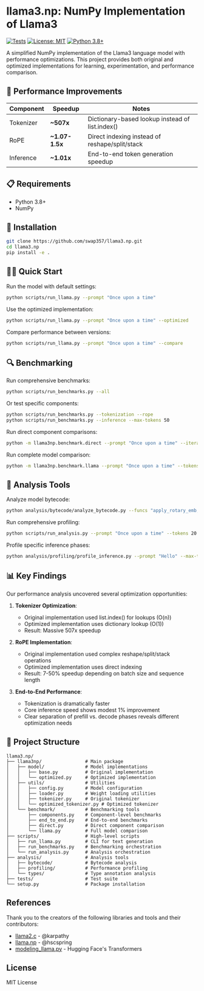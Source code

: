 # llama3.np: NumPy Implementation of Llama3

[![Tests](https://github.com/swap357/llama3.np/actions/workflows/test_and_benchmark.yml/badge.svg)](https://github.com/swap357/llama3.np/actions/workflows/test_and_benchmark.yml)
[![License: MIT](https://img.shields.io/badge/License-MIT-yellow.svg)](https://opensource.org/licenses/MIT)
[![Python 3.8+](https://img.shields.io/badge/python-3.8+-blue.svg)](https://www.python.org/downloads/)


A simplified NumPy implementation of the Llama3 language model with performance optimizations. This project provides both original and optimized implementations for learning, experimentation, and performance comparison.

## 🚀 Performance Improvements

| Component | Speedup | Notes |
|-----------|---------|-------|
| Tokenizer | **~507x** | Dictionary-based lookup instead of list.index() |
| RoPE      | **~1.07-1.5x** | Direct indexing instead of reshape/split/stack |
| Inference | **~1.01x** | End-to-end token generation speedup |

## 📋 Requirements

- Python 3.8+
- NumPy

## 🔧 Installation

```bash
git clone https://github.com/swap357/llama3.np.git
cd llama3.np
pip install -e .
```

## 🏃‍♂️ Quick Start

Run the model with default settings:

```bash
python scripts/run_llama.py --prompt "Once upon a time"
```

Use the optimized implementation:

```bash
python scripts/run_llama.py --prompt "Once upon a time" --optimized
```

Compare performance between versions:

```bash
python scripts/run_llama.py --prompt "Once upon a time" --compare
```

## 🔍 Benchmarking

Run comprehensive benchmarks:

```bash
python scripts/run_benchmarks.py --all
```

Or test specific components:

```bash
python scripts/run_benchmarks.py --tokenization --rope
python scripts/run_benchmarks.py --inference --max-tokens 50
```

Run direct component comparisons:

```bash
python -m llama3np.benchmark.direct --prompt "Once upon a time" --iterations 50
```

Run complete model comparison:

```bash
python -m llama3np.benchmark.llama --prompt "Once upon a time" --tokens 30
```

## 🔬 Analysis Tools

Analyze model bytecode:

```bash
python analysis/bytecode/analyze_bytecode.py --funcs "apply_rotary_emb,softmax"
```

Run comprehensive profiling:

```bash
python scripts/run_analysis.py --prompt "Once upon a time" --tokens 20
```

Profile specific inference phases:

```bash
python analysis/profiling/profile_inference.py --prompt "Hello" --max-tokens 10 --phases prefill
```

## 📊 Key Findings

Our performance analysis uncovered several optimization opportunities:

1. **Tokenizer Optimization**: 
   - Original implementation used list.index() for lookups (O(n))
   - Optimized implementation uses dictionary lookup (O(1))
   - Result: Massive 507x speedup

2. **RoPE Implementation**:
   - Original implementation used complex reshape/split/stack operations
   - Optimized implementation uses direct indexing
   - Result: 7-50% speedup depending on batch size and sequence length

3. **End-to-End Performance**:
   - Tokenization is dramatically faster
   - Core inference speed shows modest 1% improvement
   - Clear separation of prefill vs. decode phases reveals different optimization needs

## 📂 Project Structure

```
llama3.np/
├── llama3np/                # Main package
│   ├── model/               # Model implementations
│   │   ├── base.py          # Original implementation
│   │   └── optimized.py     # Optimized implementation
│   ├── utils/               # Utilities
│   │   ├── config.py        # Model configuration
│   │   ├── loader.py        # Weight loading utilities
│   │   ├── tokenizer.py     # Original tokenizer
│   │   └── optimized_tokenizer.py # Optimized tokenizer
│   └── benchmark/           # Benchmarking tools
│       ├── components.py    # Component-level benchmarks
│       ├── end_to_end.py    # End-to-end benchmarks
│       ├── direct.py        # Direct component comparison
│       └── llama.py         # Full model comparison
├── scripts/                 # High-level scripts
│   ├── run_llama.py         # CLI for text generation
│   ├── run_benchmarks.py    # Benchmarking orchestration
│   └── run_analysis.py      # Analysis orchestration
├── analysis/                # Analysis tools
│   ├── bytecode/            # Bytecode analysis
│   ├── profiling/           # Performance profiling
│   └── types/               # Type annotation analysis
├── tests/                   # Test suite
└── setup.py                 # Package installation
```

## References

Thank you to the creators of the following libraries and tools and their contributors:
- [llama2.c](https://github.com/karpathy/llama2.c) - @karpathy
- [llama.np](https://github.com/hscspring/llama.np) - @hscspring
- [modeling_llama.py](https://github.com/huggingface/transformers/blob/main/src/transformers/models/llama/modeling_llama.py) - Hugging Face's Transformers

## License

MIT License